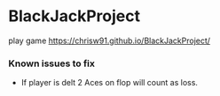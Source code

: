 # BlackJackProject


play game https://chrisw91.github.io/BlackJackProject/


### Known issues to fix
- If player is delt 2 Aces on flop will count as loss.
